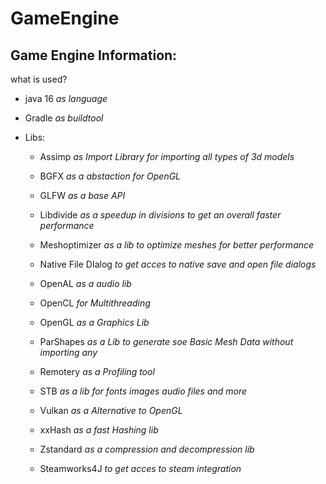 # GameEngine

## Game Engine Information:

what is used?

- java 16 *as language*

- Gradle *as buildtool*

- Libs:
  
  - Assimp *as Import Library for importing all types of 3d models*
  
  - BGFX *as a abstaction for OpenGL*
  
  - GLFW *as a base API*
  
  - Libdivide *as a speedup in divisions to get an overall faster performance*
  
  - Meshoptimizer *as a lib to optimize meshes for better performance*
  
  - Native File DIalog  *to get acces to native save and open file dialogs*
  
  - OpenAL *as a audio lib*
  
  - OpenCL *for Multithreading*
  
  - OpenGL *as a Graphics Lib*
  
  - ParShapes *as a Lib to generate soe Basic Mesh Data without importing any*
  
  - Remotery *as a Profiling tool*
  
  - STB *as a lib for fonts images audio files and more*
  
  - Vulkan *as a Alternative to OpenGL*
  
  - xxHash *as a fast Hashing lib*
  
  - Zstandard *as a compression and decompression lib*
  
  - Steamworks4J *to get acces to steam integration*
